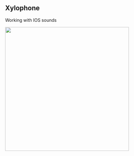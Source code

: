 

## Xylophone
Working with IOS sounds

<img src="https://github.com/londonappbrewery/Images/blob/master/Xylophone.png" width="400">

